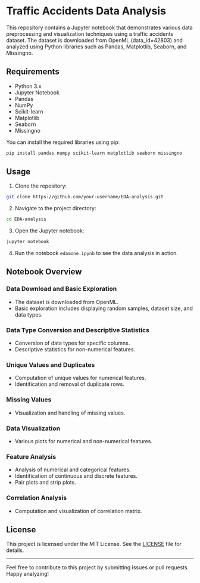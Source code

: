 # Traffic Accidents Data Analysis

This repository contains a Jupyter notebook that demonstrates various data preprocessing and visualization techniques using a traffic accidents dataset. The dataset is downloaded from OpenML (data_id=42803) and analyzed using Python libraries such as Pandas, Matplotlib, Seaborn, and Missingno.

## Requirements

- Python 3.x
- Jupyter Notebook
- Pandas
- NumPy
- Scikit-learn
- Matplotlib
- Seaborn
- Missingno

You can install the required libraries using pip:

```bash
pip install pandas numpy scikit-learn matplotlib seaborn missingno
```

## Usage

1. Clone the repository:

```bash
git clone https://github.com/your-username/EDA-analysis.git
```

2. Navigate to the project directory:

```bash
cd EDA-analysis
```

3. Open the Jupyter notebook:

```bash
jupyter notebook
```

4. Run the notebook `edamone.ipynb` to see the data analysis in action.

## Notebook Overview

### Data Download and Basic Exploration

- The dataset is downloaded from OpenML.
- Basic exploration includes displaying random samples, dataset size, and data types.

### Data Type Conversion and Descriptive Statistics

- Conversion of data types for specific columns.
- Descriptive statistics for non-numerical features.

### Unique Values and Duplicates

- Computation of unique values for numerical features.
- Identification and removal of duplicate rows.

### Missing Values

- Visualization and handling of missing values.

### Data Visualization

- Various plots for numerical and non-numerical features.

### Feature Analysis

- Analysis of numerical and categorical features.
- Identification of continuous and discrete features.
- Pair plots and strip plots.

### Correlation Analysis

- Computation and visualization of correlation matrix.

## License

This project is licensed under the MIT License. See the [LICENSE](LICENSE) file for details.

---

Feel free to contribute to this project by submitting issues or pull requests. Happy analyzing!
